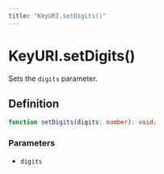 ```yaml
---
title: "KeyURI.setDigits()"
---
```


# KeyURI.setDigits()

Sets the `digits` parameter.

## Definition

```ts
function setDigits(digits: number): void;
```

### Parameters

- `digits`
